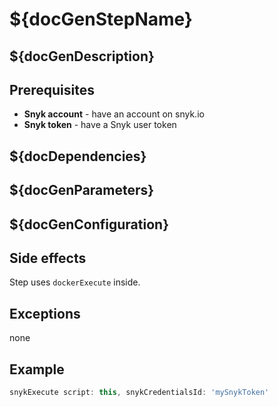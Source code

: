 # ${docGenStepName}

## ${docGenDescription}

## Prerequisites

* **Snyk account** - have an account on snyk.io
* **Snyk token** - have a Snyk user token

## ${docDependencies}

## ${docGenParameters}

## ${docGenConfiguration}

## Side effects

Step uses `dockerExecute` inside.

## Exceptions

none

## Example

```groovy
snykExecute script: this, snykCredentialsId: 'mySnykToken'
```
